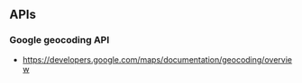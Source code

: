 ## APIs

### Google geocoding API
- https://developers.google.com/maps/documentation/geocoding/overview
